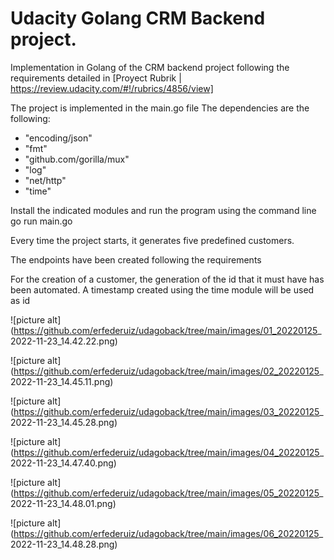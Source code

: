 # Udacity Golang CRM Backend project.

Implementation in Golang of the CRM backend project following the requirements detailed in [Proyect Rubrik | https://review.udacity.com/#!/rubrics/4856/view]

The project is implemented in the main.go file
The dependencies are the following:

*	"encoding/json"
*	"fmt"
*	"github.com/gorilla/mux"
*	"log"
*	"net/http"
*	"time"
  
Install the indicated modules and run the program using the command line go run main.go

Every time the project starts, it generates five predefined customers.

The endpoints have been created following the requirements

For the creation of a customer, the generation of the id that it must have has been automated.
A timestamp created using the time module will be used as id


![picture alt](https://github.com/erfederuiz/udagoback/tree/main/images/01_20220125_ 2022-11-23_14.42.22.png)

![picture alt](https://github.com/erfederuiz/udagoback/tree/main/images/02_20220125_ 2022-11-23_14.45.11.png)

![picture alt](https://github.com/erfederuiz/udagoback/tree/main/images/03_20220125_ 2022-11-23_14.45.28.png)

![picture alt](https://github.com/erfederuiz/udagoback/tree/main/images/04_20220125_ 2022-11-23_14.47.40.png)

![picture alt](https://github.com/erfederuiz/udagoback/tree/main/images/05_20220125_ 2022-11-23_14.48.01.png)

![picture alt](https://github.com/erfederuiz/udagoback/tree/main/images/06_20220125_ 2022-11-23_14.48.28.png)

